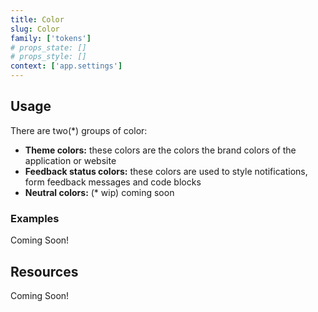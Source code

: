 ```yaml
---
title: Color
slug: Color
family: ['tokens']
# props_state: []
# props_style: []
context: ['app.settings']
---
```


## Usage

There are two(\*) groups of color:

- **Theme colors:** these colors are the colors the brand colors of the application or website
- **Feedback status colors:** these colors are used to style notifications, form feedback messages and code blocks
- **Neutral colors:** (\* wip) coming soon

### Examples

<p class="feedback bare emoji:default">Coming Soon!</p>

## Resources

<p class="feedback bare emoji:default">Coming Soon!</p>
